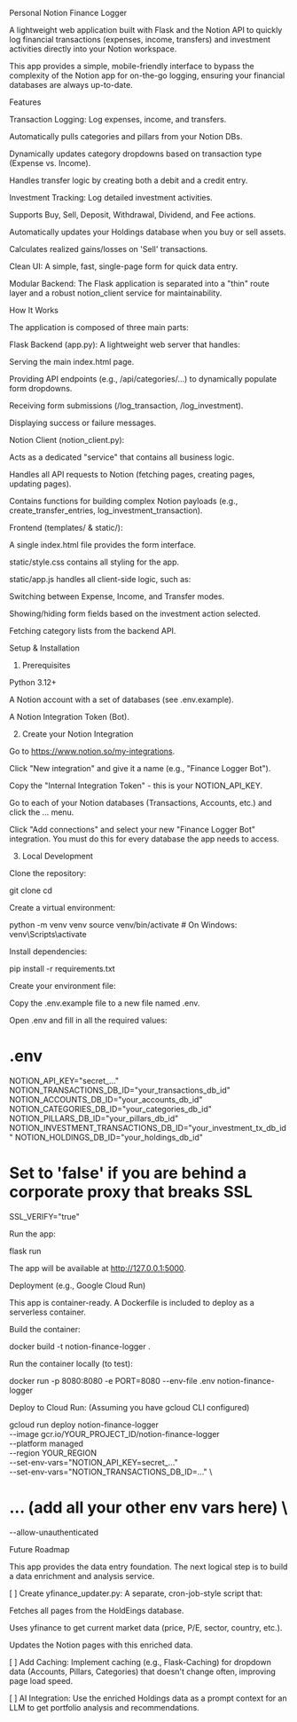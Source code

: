 Personal Notion Finance Logger

A lightweight web application built with Flask and the Notion API to quickly log financial transactions (expenses, income, transfers) and investment activities directly into your Notion workspace.

This app provides a simple, mobile-friendly interface to bypass the complexity of the Notion app for on-the-go logging, ensuring your financial databases are always up-to-date.

Features

Transaction Logging: Log expenses, income, and transfers.

Automatically pulls categories and pillars from your Notion DBs.

Dynamically updates category dropdowns based on transaction type (Expense vs. Income).

Handles transfer logic by creating both a debit and a credit entry.

Investment Tracking: Log detailed investment activities.

Supports Buy, Sell, Deposit, Withdrawal, Dividend, and Fee actions.

Automatically updates your Holdings database when you buy or sell assets.

Calculates realized gains/losses on 'Sell' transactions.

Clean UI: A simple, fast, single-page form for quick data entry.

Modular Backend: The Flask application is separated into a "thin" route layer and a robust notion_client service for maintainability.

How It Works

The application is composed of three main parts:

Flask Backend (app.py): A lightweight web server that handles:

Serving the main index.html page.

Providing API endpoints (e.g., /api/categories/...) to dynamically populate form dropdowns.

Receiving form submissions (/log_transaction, /log_investment).

Displaying success or failure messages.

Notion Client (notion_client.py):

Acts as a dedicated "service" that contains all business logic.

Handles all API requests to Notion (fetching pages, creating pages, updating pages).

Contains functions for building complex Notion payloads (e.g., create_transfer_entries, log_investment_transaction).

Frontend (templates/ & static/):

A single index.html file provides the form interface.

static/style.css contains all styling for the app.

static/app.js handles all client-side logic, such as:

Switching between Expense, Income, and Transfer modes.

Showing/hiding form fields based on the investment action selected.

Fetching category lists from the backend API.

Setup & Installation

1. Prerequisites

Python 3.12+

A Notion account with a set of databases (see .env.example).

A Notion Integration Token (Bot).

2. Create your Notion Integration

Go to https://www.notion.so/my-integrations.

Click "New integration" and give it a name (e.g., "Finance Logger Bot").

Copy the "Internal Integration Token" - this is your NOTION_API_KEY.

Go to each of your Notion databases (Transactions, Accounts, etc.) and click the ... menu.

Click "Add connections" and select your new "Finance Logger Bot" integration. You must do this for every database the app needs to access.

3. Local Development

Clone the repository:

git clone <your-repo-url>
cd <your-repo-name>


Create a virtual environment:

python -m venv venv
source venv/bin/activate  # On Windows: venv\Scripts\activate


Install dependencies:

pip install -r requirements.txt


Create your environment file:

Copy the .env.example file to a new file named .env.

Open .env and fill in all the required values:

# .env
NOTION_API_KEY="secret_..."
NOTION_TRANSACTIONS_DB_ID="your_transactions_db_id"
NOTION_ACCOUNTS_DB_ID="your_accounts_db_id"
NOTION_CATEGORIES_DB_ID="your_categories_db_id"
NOTION_PILLARS_DB_ID="your_pillars_db_id"
NOTION_INVESTMENT_TRANSACTIONS_DB_ID="your_investment_tx_db_id"
NOTION_HOLDINGS_DB_ID="your_holdings_db_id"

# Set to 'false' if you are behind a corporate proxy that breaks SSL
SSL_VERIFY="true"


Run the app:

flask run


The app will be available at http://127.0.0.1:5000.

Deployment (e.g., Google Cloud Run)

This app is container-ready. A Dockerfile is included to deploy as a serverless container.

Build the container:

docker build -t notion-finance-logger .


Run the container locally (to test):

docker run -p 8080:8080 -e PORT=8080 --env-file .env notion-finance-logger


Deploy to Cloud Run:
(Assuming you have gcloud CLI configured)

gcloud run deploy notion-finance-logger \
  --image gcr.io/YOUR_PROJECT_ID/notion-finance-logger \
  --platform managed \
  --region YOUR_REGION \
  --set-env-vars="NOTION_API_KEY=secret_..." \
  --set-env-vars="NOTION_TRANSACTIONS_DB_ID=..." \
  # ... (add all your other env vars here) \
  --allow-unauthenticated


Future Roadmap

This app provides the data entry foundation. The next logical step is to build a data enrichment and analysis service.

[ ] Create yfinance_updater.py: A separate, cron-job-style script that:

Fetches all pages from the HoldEings database.

Uses yfinance to get current market data (price, P/E, sector, country, etc.).

Updates the Notion pages with this enriched data.

[ ] Add Caching: Implement caching (e.g., Flask-Caching) for dropdown data (Accounts, Pillars, Categories) that doesn't change often, improving page load speed.

[ ] AI Integration: Use the enriched Holdings data as a prompt context for an LLM to get portfolio analysis and recommendations.